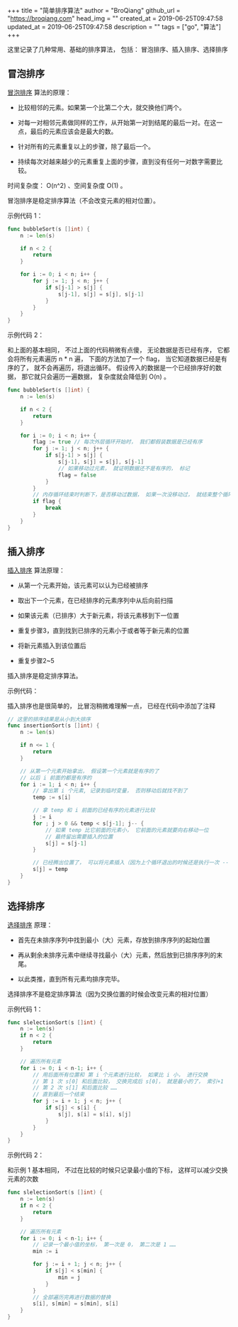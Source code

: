 +++
title = "简单排序算法"
author = "BroQiang"
github_url = "https://broqiang.com"
head_img = ""
created_at = 2019-06-25T09:47:58
updated_at = 2019-06-25T09:47:58
description = ""
tags = ["go", "算法"]
+++

这里记录了几种常用、基础的排序算法， 包括： 冒泡排序、插入排序、选择排序

## 冒泡排序

[冒泡排序](https://baike.baidu.com/item/%E5%86%92%E6%B3%A1%E6%8E%92%E5%BA%8F)
算法的原理：

- 比较相邻的元素。如果第一个比第二个大，就交换他们两个。

- 对每一对相邻元素做同样的工作，从开始第一对到结尾的最后一对。在这一点，最后的元素应该会是最大的数。

- 针对所有的元素重复以上的步骤，除了最后一个。

- 持续每次对越来越少的元素重复上面的步骤，直到没有任何一对数字需要比较。

时间复杂度： O(n^2) 、空间复杂度 O(1) 。

冒泡排序是稳定排序算法（不会改变元素的相对位置）。

示例代码 1：

```go
func bubbleSort(s []int) {
    n := len(s)

    if n < 2 {
        return
    }

    for i := 0; i < n; i++ {
        for j := 1; j < n; j++ {
            if s[j-1] > s[j] {
                s[j-1], s[j] = s[j], s[j-1]
            }
        }
    }
}
```

示例代码 2：

和上面的基本相同， 不过上面的代码稍微有点傻， 无论数据是否已经有序， 它都会将所有元素遍历 n * n
遍， 下面的方法加了一个 flag， 当它知道数据已经是有序的了， 就不会再遍历，将退出循环。
假设传入的数据是一个已经排序好的数据， 那它就只会遍历一遍数据， 复杂度就会降低到 O(n) 。

```go
func bubbleSort(s []int) {
    n := len(s)

    if n < 2 {
        return
    }

    for i := 0; i < n; i++ {
        flag := true // 每次外层循环开始时， 我们都假装数据是已经有序
        for j := 1; j < n; j++ {
            if s[j-1] > s[j] {
                s[j-1], s[j] = s[j], s[j-1]
                // 如果移动过元素， 就证明数据还不是有序的， 标记
                flag = false
            }
        }
        // 内存循环结束时判断下，是否移动过数据， 如果一次没移动过， 就结束整个循环
        if flag {
            break
        }
    }
}
```

## 插入排序

[插入排序](https://zh.wikipedia.org/wiki/%E6%8F%92%E5%85%A5%E6%8E%92%E5%BA%8F)
算法原理：

- 从第一个元素开始，该元素可以认为已经被排序

- 取出下一个元素，在已经排序的元素序列中从后向前扫描

- 如果该元素（已排序）大于新元素，将该元素移到下一位置

- 重复步骤3，直到找到已排序的元素小于或者等于新元素的位置

- 将新元素插入到该位置后

- 重复步骤2~5

插入排序是稳定排序算法。

示例代码：

插入排序也是很简单的， 比冒泡稍微难理解一点， 已经在代码中添加了注释

```go
// 这里的排序结果是从小到大排序
func insertionSort(s []int) {
    n := len(s)

    if n <= 1 {
        return
    }

    // 从第一个元素开始拿出， 假设第一个元素就是有序的了
    // 以后 i 前面的都是有序的
    for i := 1; i < n; i++ {
        // 拿出第 i 个元素, 记录到临时变量， 否则移动后就找不到了
        temp := s[i]

        // 拿 temp 和 i 前面的已经有序的元素进行比较
        j := i
        for ; j > 0 && temp < s[j-1]; j-- {
            // 如果 temp 比它前面的元素小， 它前面的元素就要向右移动一位
            // 最终留出需要插入的位置
            s[j] = s[j-1]
        }

        // 已经腾出位置了， 可以将元素插入（因为上个循环退出的时候还是执行一次 -- 操作）
        s[j] = temp
    }
}
```

## 选择排序

[选择排序](https://zh.wikipedia.org/zh-hans/%E9%80%89%E6%8B%A9%E6%8E%92%E5%BA%8F)
原理：

- 首先在未排序序列中找到最小（大）元素，存放到排序序列的起始位置

- 再从剩余未排序元素中继续寻找最小（大）元素，然后放到已排序序列的末尾。

- 以此类推，直到所有元素均排序完毕。

选择排序不是稳定排序算法（因为交换位置的时候会改变元素的相对位置）

示例代码 1：

```go
func slelectionSort(s []int) {
    n := len(s)
    if n < 2 {
        return
    }

    // 遍历所有元素
    for i := 0; i < n-1; i++ {
        // 用后面所有位置和 第 i 个元素进行比较， 如果比 i 小， 进行交换
        // 第 1 次 s[0] 和后面比较， 交换完成后 s[0]， 就是最小的了， 索引+1
        // 第 2 次 s[1] 和后面比较 ……
        // 直到最后一个结束
        for j := i + 1; j < n; j++ {
            if s[j] < s[i] {
                s[j], s[i] = s[i], s[j]
            }
        }
    }
}
```

示例代码 2：

和示例 1 基本相同， 不过在比较的时候只记录最小值的下标， 这样可以减少交换元素的次数

```go
func slelectionSort(s []int) {
    n := len(s)
    if n < 2 {
        return
    }

    // 遍历所有元素
    for i := 0; i < n-1; i++ {
        // 记录一个最小值的坐标， 第一次是 0， 第二次是 1 ……
        min := i

        for j := i + 1; j < n; j++ {
            if s[j] < s[min] {
                min = j
            }
        }
        // 全部遍历完再进行数据的替换
        s[i], s[min] = s[min], s[i]
    }
}
```
